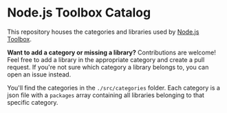 # Node.js Toolbox Catalog

This repository houses the categories and libraries used by [Node.js Toolbox](https://nodejstoolbox.com).

**Want to add a category or missing a library?** Contributions are welcome! Feel free to add a library in the appropriate category and create a pull request. If you're not sure which category a library belongs to, you can open an issue instead.

You'll find the categories in the `./src/categories` folder. Each category is a json file with a `packages` array containing all libraries belonging to that specific category.
